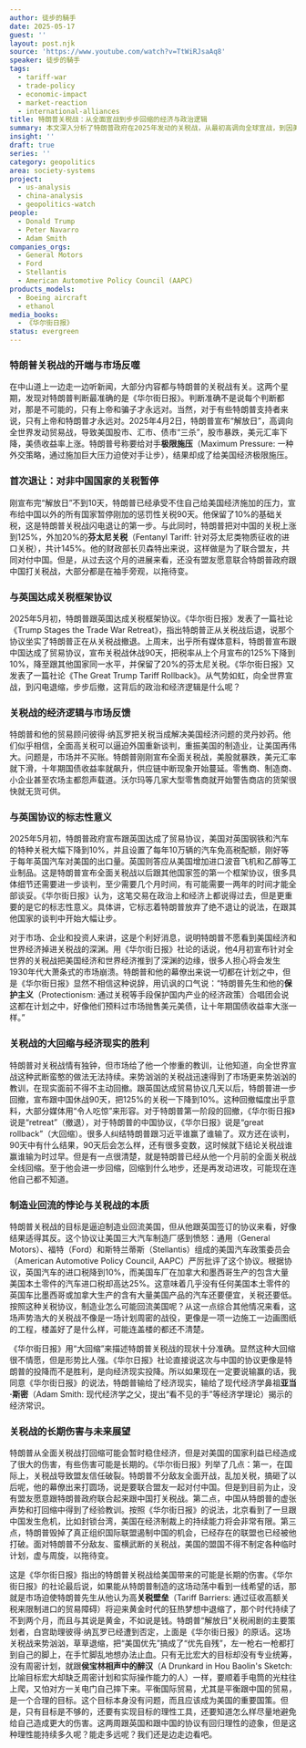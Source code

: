 ```yaml
---
author: 徒步的騎手
date: 2025-05-17
guest: ''
layout: post.njk
source: 'https://www.youtube.com/watch?v=TtWiRJsaAq8'
speaker: 徒步的騎手
tags:
  - tariff-war
  - trade-policy
  - economic-impact
  - market-reaction
  - international-alliances
title: 特朗普关税战：从全面宣战到步步回缩的经济与政治逻辑
summary: 本文深入分析了特朗普政府在2025年发动的关税战，从最初高调向全球宣战，到因美国经济承受巨大压力而步步后撤，最终与英国和中国达成贸易协议，大幅回缩关税。文章引用《华尔街日报》的观点，揭示了市场对关税政策的强烈负面反应，以及特朗普政府在经济现实面前的被迫妥协。文中探讨了关税战对美国制造业回流的适得其反效果，以及对国际盟友信任和国家利益造成的长期伤害，指出这场战役更像是一场缺乏周密计划的“一边施工一边画图纸”的工程。
insight: ''
draft: true
series: ''
category: geopolitics
area: society-systems
project:
  - us-analysis
  - china-analysis
  - geopolitics-watch
people:
  - Donald Trump
  - Peter Navarro
  - Adam Smith
companies_orgs:
  - General Motors
  - Ford
  - Stellantis
  - American Automotive Policy Council (AAPC)
products_models:
  - Boeing aircraft
  - ethanol
media_books:
  - 《华尔街日报》
status: evergreen
---
```


### 特朗普关税战的开端与市场反噬

在中山道上一边走一边听新闻，大部分内容都与特朗普的关税战有关。这两个星期，发现对特朗普判断最准确的是《华尔街日报》。判断准确不是说每个判断都对，那是不可能的，只有上帝和骗子才永远对。当然，对于有些特朗普支持者来说，只有上帝和特朗普才永远对。2025年4月2日，特朗普宣布“解放日”，高调向全世界发动贸易战，导致美国股市、汇市、债市“三杀”，股市暴跌，美元汇率下降，美债收益率上涨。特朗普号称要给对手**极限施压**（Maximum Pressure: 一种外交策略，通过施加巨大压力迫使对手让步），结果却成了给美国经济极限施压。

### 首次退让：对非中国国家的关税暂停

刚宣布完“解放日”不到10天，特朗普已经承受不住自己给美国经济施加的压力，宣布给中国以外的所有国家暂停刚加的惩罚性关税90天。他保留了10%的基础关税，这是特朗普关税战闪电退让的第一步。与此同时，特朗普把对中国的关税上涨到125%，外加20%的**芬太尼关税**（Fentanyl Tariff: 针对芬太尼类物质征收的进口关税），共计145%。他的财政部长贝森特出来说，这样做是为了联合盟友，共同对付中国。但是，从过去这个月的进展来看，还没有盟友愿意联合特朗普政府跟中国打关税战，大部分都是在袖手旁观，以拖待变。

### 与英国达成关税框架协议

2025年5月初，特朗普跟英国达成关税框架协议。《华尔街日报》发表了一篇社论《Trump Stages the Trade War Retreat》，指出特朗普正从关税战后退，说那个协议坐实了特朗普正在从关税战撤退。上周末，出乎所有媒体意料，特朗普宣布跟中国达成了贸易协议，宣布关税战休战90天，把税率从上个月宣布的125%下降到10%，降至跟其他国家同一水平，并保留了20%的芬太尼关税。《华尔街日报》又发表了一篇社论《The Great Trump Tariff Rollback》。从气势如虹，向全世界宣战，到闪电退缩，步步后撤，这背后的政治和经济逻辑是什么呢？

### 关税战的经济逻辑与市场反馈

特朗普和他的贸易顾问彼得·纳瓦罗把关税当成解决美国经济问题的灵丹妙药。他们似乎相信，全面高关税可以逼迫外国重新谈判，重振美国的制造业，让美国再伟大。问题是，市场并不买账。特朗普刚刚宣布全面关税战，美股就暴跌，美元汇率就下滑，十年期国债收益率就飙升，供应链中断现象开始蔓延。零售商、制造商、小企业甚至农场主都怨声载道。沃尔玛等几家大型零售商就开始警告商店的货架很快就无货可供。

### 与英国协议的标志性意义

2025年5月初，特朗普政府宣布跟英国达成了贸易协议，美国对英国钢铁和汽车的特种关税大幅下降到10%，并且设置了每年10万辆的汽车免高税配额，刚好等于每年英国汽车对美国的出口量。英国则答应从美国增加进口波音飞机和乙醇等工业制品。这是特朗普宣布全面关税战以后跟其他国家签的第一个框架协议，很多具体细节还需要进一步谈判，至少需要几个月时间，有可能需要一两年的时间才能全部谈妥。《华尔街日报》认为，这笔交易在政治上和经济上都说得过去，但是更重要的是它的标志性意义。具体讲，它标志着特朗普放弃了绝不退让的说法，在跟其他国家的谈判中开始大幅让步。

对于市场、企业和投资人来讲，这是个利好消息，说明特朗普不愿看到美国经济和世界经济掉进关税战的深渊。用《华尔街日报》社论的话说，他4月初宣布针对全世界的关税战把美国经济和世界经济推到了深渊的边缘，很多人担心将会发生1930年代大萧条式的市场崩溃。特朗普和他的幕僚出来说一切都在计划之中，但是《华尔街日报》显然不相信这种说辞，用讥讽的口气说：“特朗普先生和他的**保护主义**（Protectionism: 通过关税等手段保护国内产业的经济政策）合唱团会说这都在计划之中，好像他们预料过市场抛售美元美债，让十年期国债收益率大涨一样。”

### 关税战的大回缩与经济现实的胜利

特朗普对关税战情有独钟，但市场给了他一个惨重的教训，让他知道，向全世界宣战这种武断蛮憨的做法无法持续。来势汹汹的关税战迅速得到了市场更来势汹汹的教训，在现实面前不得不主动回撤。跟英国达成贸易协议几天以后，特朗普进一步回撤，宣布跟中国休战90天，把125%的关税一下降到10%。这种回撤幅度出乎意料，大部分媒体用“令人吃惊”来形容。对于特朗普第一阶段的回撤，《华尔街日报》说是“retreat”（撤退），对于特朗普的中国协议，《华尔日报》说是“great rollback”（大回缩）。很多人纠结特朗普跟习近平谁赢了谁输了。双方还在谈判，90天中有什么结果，90天后会怎么样，还有很多变数，这时候就下结论关税战谁赢谁输为时过早。但是有一点很清楚，就是特朗普已经从他一个月前的全面关税战全线回缩。至于他会进一步回缩，回缩到什么地步，还是再发动进攻，可能现在连他自己都不知道。

### 制造业回流的悖论与关税战的本质

特朗普关税战的目标是逼迫制造业回流美国，但从他跟英国签订的协议来看，好像结果适得其反。这个协议让美国三大汽车制造厂感到愤怒：通用（General Motors）、福特（Ford）和斯特兰蒂斯（Stellantis）组成的美国汽车政策委员会（American Automotive Policy Council, AAPC）严厉批评了这个协议。根据协议，英国汽车的进口税降到10%，而美国车厂在加拿大和墨西哥生产的包含大量美国本土零件的汽车进口税却高达25%。这意味着几乎没有任何美国本土零件的英国车比墨西哥或加拿大生产的含有大量美国产品的汽车还要便宜，关税还要低。按照这种关税协议，制造业怎么可能回流美国呢？从这一点综合其他情况来看，这场声势浩大的关税战不像是一场计划周密的战役，更像是一项一边施工一边画图纸的工程，楼盖好了是什么样，可能连盖楼的都还不清楚。

《华尔街日报》用“大回缩”来描述特朗普关税战的现状十分准确。显然这种大回缩很不情愿，但是形势比人强。《华尔日报》社论直接说这次与中国的协议更像是特朗普的投降而不是胜利，是向经济现实投降。所以如果现在一定要说输赢的话，我同意《华尔街日报》的说法，特朗普输给了经济现实，输给了现代经济学鼻祖**亚当·斯密**（Adam Smith: 现代经济学之父，提出“看不见的手”等经济学理论）揭示的经济常识。

### 关税战的长期伤害与未来展望

特朗普从全面关税战打回缩可能会暂时稳住经济，但是对美国的国家利益已经造成了很大的伤害，有些伤害可能是长期的。《华尔街日报》列举了几点：第一，在国际上，关税战导致盟友信任破裂。特朗普不分敌友全面开战，乱加关税，搞砸了以后呢，他的幕僚出来打圆场，说是要联合盟友一起对付中国。但是到目前为止，没有盟友愿意跟特朗普政府联合起来跟中国打关税战。第二点，中国从特朗普的虚张声势和打回缩中得到了经验教训。按照《华尔街日报》的说法，北京看到了一旦跟中国发生危机，比如封锁台湾，美国在经济制裁上的持续能力将会非常有限。第三点，特朗普毁掉了真正组织国际联盟遏制中国的机会，已经存在的联盟也已经被他打破。面对特朗普不分敌友、蛮横武断的关税战，美国的盟国不得不制定各种临时计划，虚与周旋，以拖待变。

这是《华尔街日报》指出的特朗普关税战给美国带来的可能是长期的伤害。《华尔街日报》的社论最后说，如果能从特朗普制造的这场动荡中看到一线希望的话，那就是市场迫使特朗普先生从他认为高**关税壁垒**（Tariff Barriers: 通过征收高额关税来限制进口的贸易障碍）将迎来黄金时代的狂热梦想中退缩了，那个时代持续了不到两个月，而且与其说是黄金，不如说是钱。特朗普“解放日”关税闹剧的主要策划者，白宫助理彼得·纳瓦罗已经遭到否定，上面是《华尔街日报》的原话。这场关税战来势汹汹，草草退缩，把“美国优先”搞成了“优先自残”，左一枪右一枪都打到自己的脚上，在手忙脚乱地想办法止血。只有无比宏大的目标却没有专业统筹，没有周密计划，就跟**侯宝林相声中的醉汉**（A Drunkard in Hou Baolin's Sketch: 比喻目标宏大却缺乏周密计划和实际操作能力的人）一样，要顺着手电筒的光柱往上爬，又怕对方一关电门自己摔下来。平衡国际贸易，尤其是平衡跟中国的贸易，是一个合理的目标。这个目标本身没有问题，而且应该成为美国的重要国策。但是，只有目标是不够的，还要有实现目标的理性工具，还要知道怎么样尽量地避免给自己造成更大的伤害。这两周跟英国和跟中国的协议有回归理性的迹象，但是这种理性能持续多久呢？能走多远呢？我们还是边走边看吧。